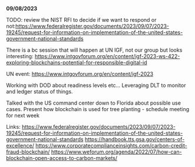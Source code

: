 **09/08/2023**

TODO: review the NIST RFI to decide if we want to respond or not:https://www.federalregister.gov/documents/2023/09/07/2023-19245/request-for-information-on-implementation-of-the-united-states-government-national-standards

There is a bc session that will happen at UN IGF, not our group but looks interesting: https://www.intgovforum.org/en/content/igf-2023-ws-422-exploring-blockchains-potential-for-responsible-digital-id

UN event: https://www.intgovforum.org/en/content/igf-2023

Working with DOD about readiness levels etc… Leveraging DLT to monitor and ledger status of things.

Talked with the US command center down to Florida about possible use cases. Present how blockchain is used for tree planting - schedule meeting for next week

Links:
https://www.federalregister.gov/documents/2023/09/07/2023-19245/request-for-information-on-implementation-of-the-united-states-government-national-standards
https://handbook.tts.gsa.gov/centers-of-excellence/
https://www.corporatecomplianceinsights.com/carbon-credit-fraud-blockchain/
https://www.weforum.org/agenda/2022/07/how-can-blockchain-open-access-to-carbon-markets/
